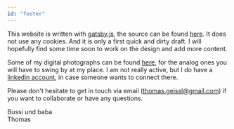 ```yaml
---
id: "footer"
---
```


This website is written with [gatsby.js](https://github.com/gatsbyjs/gatsby), the source can be found [here](https://github.com/thomasgeissl/whoami). It does not use any cookies. And it is only a first quick and dirty draft. I will hopefully find some time soon to work on the design and add more content.

Some of my digital photographs can be found [here](https://www.instagram.com/thomas.geissl/), for the analog ones you will have to swing by at my place. I am not really active, but I do have a [linkedin account](https://www.linkedin.com/in/thomas-geissl-934a8ba7/), in case someone wants to connect there.

Please don't hesitate to get in touch via email (thomas.geissl@gmail.com) if you want to collaborate or have any questions.

Bussi und baba\
Thomas
